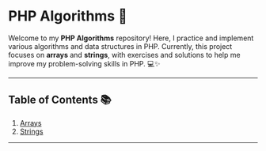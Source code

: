 # PHP Algorithms 🚀

Welcome to my **PHP Algorithms** repository! Here, I practice and implement various algorithms and data structures in PHP. Currently, this project focuses on **arrays** and **strings**, with exercises and solutions to help me improve my problem-solving skills in PHP. 💻✨

---

## Table of Contents 📚

1. [Arrays](#arrays-)
2. [Strings](#strings-)

---